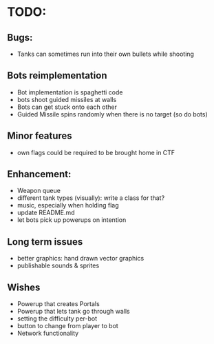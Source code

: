
# TODO:

## Bugs:
- Tanks can sometimes run into their own bullets while shooting

## Bots reimplementation
- Bot implementation is spaghetti code
- bots shoot guided missiles at walls
- Bots can get stuck onto each other
- Guided Missile spins randomly when there is no target (so do bots)

## Minor features
- own flags could be required to be brought home in CTF

## Enhancement:
- Weapon queue
- different tank types (visually): write a class for that?
- music, especially when holding flag
- update README.md
- let bots pick up powerups on intention

## Long term issues
- better graphics: hand drawn vector graphics
- publishable sounds & sprites

## Wishes
- Powerup that creates Portals
- Powerup that lets tank go through walls
- setting the difficulty per-bot
- button to change from player to bot
- Network functionality

